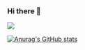 ### Hi there 👋

<!--
**PARKHARAM/PARKHARAM** is a ✨ _special_ ✨ repository because its `README.md` (this file) appears on your GitHub profile.

Here are some ideas to get you started:

- 🔭 I’m currently working on ...
- 🌱 I’m currently learning ...
- 👯 I’m looking to collaborate on ...
- 🤔 I’m looking for help with ...
- 💬 Ask me about ...
- 📫 How to reach me: ...
- 😄 Pronouns: ...
- ⚡ Fun fact: ...

[![Top Langs](https://github-readme-stats.vercel.app/api/top-langs/?username=PARKHARAM&layout=compact)](https://github.com/PARKHARAM/github-readme-stats)
-->
<img src="https://github-readme-stats.vercel.app/api/top-langs/?username=PARKHARAM&layout=compact&theme=panda"/>

[![Anurag's GitHub stats](https://github-readme-stats.vercel.app/api?username=PARKHARAM)](https://github.com/PARKHARAM/github-readme-stats)
